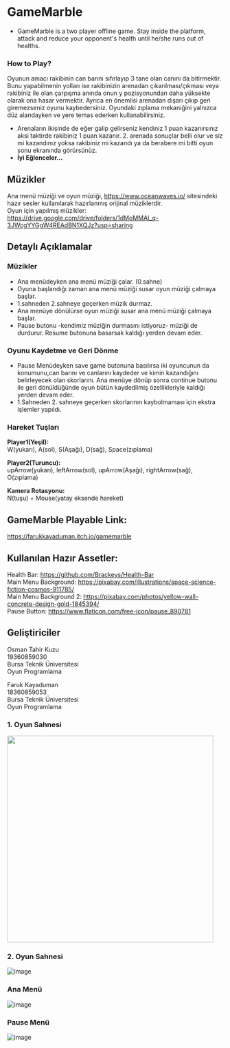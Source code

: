 # GameMarble
- GameMarble is a two player offline game. Stay inside the platform, attack and reduce your opponent's health until he/she runs out of healths.
### How to Play?
Oyunun amacı rakibinin can barını sıfırlayıp 3 tane olan canını da bitirmektir. Bunu yapabilmenin yolları ise rakibinizin arenadan çıkarılması/çıkması veya rakibiniz ile olan çarpışma anında onun y pozisyonundan daha yüksekte olarak ona hasar vermektir. Ayrıca en önemlisi arenadan dışarı çıkıp geri giremezseniz oyunu kaybedersiniz. Oyundaki zıplama mekaniğini yalnızca düz alandayken ve yere temas ederken kullanabilirsiniz.  
- Arenaların ikisinde de eğer galip gelirseniz kendiniz 1 puan kazanırsınız aksi taktirde rakibiniz 1 puan kazanır. 2. arenada sonuçlar belli olur ve siz mi kazandınız yoksa rakibiniz mi kazandı ya da berabere mi bitti oyun sonu ekranında görürsünüz.  
- **İyi Eğlenceler...**
## Müzikler
Ana menü müziği ve oyun müziği, https://www.oceanwaves.io/ sitesindeki hazır sesler kullanılarak hazırlanmış orijinal müziklerdir.  
Oyun için yapılmış müzikler: https://drive.google.com/drive/folders/1dMoMMAI_q-3JWcgYYGgW4REAdBN1XQJz?usp=sharing
## Detaylı Açıklamalar
### Müzikler
- Ana menüdeyken ana menü müziği çalar. (0.sahne)  
- Oyuna başlandığı zaman ana menü müziği susar oyun müziği çalmaya başlar.  
- 1.sahneden 2.sahneye geçerken müzik durmaz.
- Ana menüye dönülürse oyun müziği susar ana menü müziği çalmaya başlar.
- Pause butonu -kendimiz müziğin durmasını istiyoruz- müziği de durdurur. Resume butonuna basarsak kaldığı yerden devam eder.  
### Oyunu Kaydetme ve Geri Dönme
- Pause Menüdeyken save game butonuna basılırsa iki oyuncunun da konumunu,can barını ve canlarını kaydeder ve kimin kazandığını belirleyecek olan skorlarını. Ana menüye dönüp sonra continue butonu ile geri dönüldüğünde oyun bütün kaydedilmiş özellikleriyle kaldığı yerden devam eder.
- 1.Sahneden 2. sahneye geçerken skorlarının kaybolmaması için ekstra işlemler yapıldı.

### Hareket Tuşları
**Player1(Yeşil):**   
W(yukarı), A(sol), S(Aşağı), D(sağ), Space(zıplama)
 
**Player2(Turuncu):**    
upArrow(yukarı), leftArrow(sol), upArrow(Aşağı), rightArrow(sağ), O(zıplama)  

**Kamera Rotasyonu:**  
N(tuşu) + Mouse(yatay eksende hareket)

## GameMarble Playable Link:   
https://farukkayaduman.itch.io/gamemarble
 
##	Kullanılan Hazır Assetler:  
Health Bar: https://github.com/Brackeys/Health-Bar  
Main Menu Background: https://pixabay.com/illustrations/space-science-fiction-cosmos-911785/  
Main Menu Background 2: https://pixabay.com/photos/yellow-wall-concrete-design-gold-1845394/    
Pause Button: https://www.flaticon.com/free-icon/pause_890781

## Geliştiriciler
Osman Tahir Kuzu  
19360859030  
Bursa Teknik Üniversitesi  
Oyun Programlama  

Faruk Kayaduman  
18360859053  
Bursa Teknik Üniversitesi  
Oyun Programlama

### 1. Oyun Sahnesi
<img src="https://user-images.githubusercontent.com/56130302/150653864-76848328-7b7b-4c7a-934a-fda8dc963717.png" width="480">

### 2. Oyun Sahnesi 
![image](https://user-images.githubusercontent.com/56130302/150653894-1721c7c4-eb17-4cdb-824b-50f04ed8c975.png)

### Ana Menü
![image](https://user-images.githubusercontent.com/56130302/143788242-1f3a9bf9-2958-488d-9fc1-58689470c473.png)

### Pause Menü
![image](https://user-images.githubusercontent.com/56130302/150655959-c4d6d92c-0d5a-4202-9739-41f7e3a50c6e.png)

